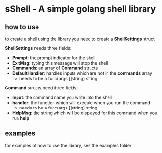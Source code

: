 # sShell - A simple golang shell library

## how to use

to create a shell using the library you need to create a **ShellSettings** struct

**ShellSettings** needs three fields:

- **Prompt**: the prompt indicator for the shell
- **ExitMsg**: typing this message will stop the shell
- **Commands**: an array of **Command** structs
- **DefaultHandler**: handles inputs which are not in the **commands** array
    - needs to be a func(args []string) string

**Command** structs need three fields:

- **Input**: the command name you write into the shell
- **handler**: the function which will execute when you run the command
    - needs to be a func(args []string) string
- **HelpMsg**: the string which will be displayed for this command when you run **help**

## examples

for examples of how to use the library, see the examples folder

